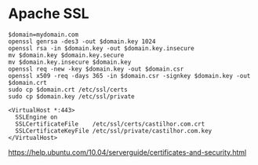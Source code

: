 Apache SSL
==========

```
$domain=mydomain.com
openssl genrsa -des3 -out $domain.key 1024
openssl rsa -in $domain.key -out $domain.key.insecure
mv $domain.key $domain.key.secure
mv $domain.key.insecure $domain.key
openssl req -new -key $domain.key -out $domain.csr
openssl x509 -req -days 365 -in $domain.csr -signkey $domain.key -out $domain.crt
sudo cp $domain.crt /etc/ssl/certs
sudo cp $domain.key /etc/ssl/private
```

```
<VirtualHost *:443>
  SSLEngine on
  SSLCertificateFile    /etc/ssl/certs/castilhor.com.crt
  SSLCertificateKeyFile /etc/ssl/private/castilhor.com.key
</VirtualHost>
```

https://help.ubuntu.com/10.04/serverguide/certificates-and-security.html
